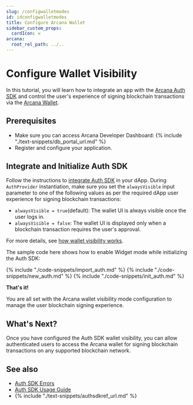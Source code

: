 ```yaml
---
slug: /configwalletmodes
id: idconfigwalletmodes
title: Configure Arcana Wallet
sidebar_custom_props:
  cardIcon: ⚒️
arcana:
  root_rel_path: ../..
---
```


# Configure Wallet Visibility

In this tutorial, you will learn how to integrate an app with the [Arcana Auth SDK]({{page.meta.arcana.root_rel_path}}/concepts/authsdk.md) and control the user's experience of signing blockchain transactions via the [Arcana Wallet]({{page.meta.arcana.root_rel_path}}/concepts/anwallet/index.md). 

## Prerequisites

* Make sure you can access Arcana Developer Dashboard: {% include "./text-snippets/db_portal_url.md" %}
* Register and configure your application.  

## Integrate and Initialize Auth SDK

Follow the instructions to [integrate Auth SDK]({{page.meta.arcana.root_rel_path}}/howto/integrate_auth/index.md) in your dApp. During `AuthProvider` instantiation, make sure you set the `alwaysVisible` input parameter to one of the following values as per the required dApp user experience for signing blockchain transactions:

* `alwaysVisible = true`(default): The wallet UI is always visible once the user logs in.
* `alwaysVisible = false`: The wallet UI is displayed only when a blockchain transaction requires the user's approval.

For more details, see [how wallet visibility works]({{page.meta.arcana.root_rel_path}}/concepts/anwallet/walletuimodes.md).

The sample code here shows how to enable Widget mode while initializing the Auth SDK:

{% include "./code-snippets/import_auth.md" %}
{% include "./code-snippets/new_auth.md" %}
{% include "./code-snippets/init_auth.md" %}

**That's it!**

You are all set with the Arcana wallet visibility mode configuration to manage the user blockchain signing experience.

## What's Next?

Once you have configured the Auth SDK wallet visibility, you can allow authenticated users to access the Arcana wallet for signing blockchain transactions on any supported blockchain network.

## See also

* [Auth SDK Errors]({{page.meta.arcana.root_rel_path}}/walletsdk/wallet_err.md)
* [Auth SDK Usage Guide]({{page.meta.arcana.root_rel_path}}/walletsdk/wallet_usage.md)
* {% include "./text-snippets/authsdkref_url.md" %}
